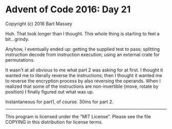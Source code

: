 # Advent of Code 2016: Day 21
Copyright (c) 2016 Bart Massey

Huh. That took longer than I thought. This whole thing is
starting to feel a bit...grindy.

Anyhow, I eventually ended up: getting the supplied test to
pass; splitting instruction decode from instruction
execution; using an external crate for permutations.

It wasn't at all obvious to me what part 2 was asking for at
first. I thought it wanted me to literally reverse the
instructions; then I thought it wanted me to reverse the
encryption process by also reversing the operands. When I
realized that some of the instructions are non-invertible
(move, rotate by position) I finally figured out what was
up.

Instantaneous for part1, of course. 30ms for part 2.

---

This program is licensed under the "MIT License".
Please see the file COPYING in this distribution
for license terms.
